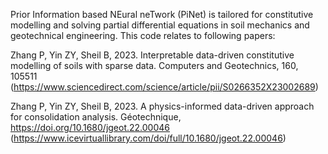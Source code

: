 Prior Information based NEural neTwork (PiNet) is tailored for constitutive modelling and solving partial differential equations in soil mechanics and geotechnical engineering.
This code relates to following papers:

Zhang P, Yin ZY, Sheil B, 2023. Interpretable data-driven constitutive modelling of soils with sparse data. Computers and Geotechnics, 160, 105511 (https://www.sciencedirect.com/science/article/pii/S0266352X23002689)

Zhang P, Yin ZY, Sheil B, 2023. A physics-informed data-driven approach for consolidation analysis. Géotechnique, https://doi.org/10.1680/jgeot.22.00046 (https://www.icevirtuallibrary.com/doi/full/10.1680/jgeot.22.00046)
